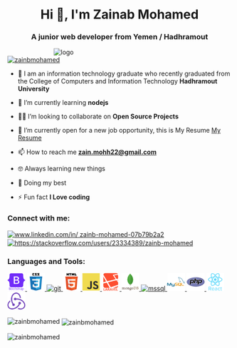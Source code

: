 <h1 align="center">Hi 👋, I'm Zainab Mohamed</h1>
<h3 align="center">A junior web developer from Yemen / Hadhramout</h3>
<img align="right" alt="logo" width="400" src="[https://iconscout.com/lottie-animation/web-developer-programming-8495108](https://static.wixstatic.com/media/bbe642_62414e50bef34ce28db1afabf55f17ec~mv2.gif)">

<p align="left"> <a href="https://github.com/ryo-ma/github-profile-trophy"><img src="https://github-profile-trophy.vercel.app/?username=zainbmohamed" alt="zainbmohamed" /></a> </p>

- 🏫 I am an information technology graduate who recently graduated from the College of Computers and Information Technology **Hadhramout University**

- 🌱 I’m currently learning **nodejs**

- 👨‍💻 I’m looking to collaborate on **Open Source Projects**

- 🤔 I’m currently open for a new job opportunity, this is My Resume [My Resume](https://drive.google.com/file/d/1I1EOicNhSdTH0lxQR1I5r3AhW2KsfJYF/view?usp=drivesdk)

- 📫 How to reach me **zain.mohh22@gmail.com**

- 🤓 Always learning new things

- 🐼 Doing my best

- ⚡ Fun fact **I Love coding**

<h3 align="left">Connect with me:</h3>
<p align="left">
<a href="https://linkedin.com/in/www.linkedin.com/in/ zainb-mohamed-07b79b2a2" target="blank"><img align="center" src="https://raw.githubusercontent.com/rahuldkjain/github-profile-readme-generator/master/src/images/icons/Social/linked-in-alt.svg" alt="www.linkedin.com/in/ zainb-mohamed-07b79b2a2" height="30" width="40" /></a>
<a href="https://stackoverflow.com/users/https://stackoverflow.com/users/23334389/zainb-mohamed" target="blank"><img align="center" src="https://raw.githubusercontent.com/rahuldkjain/github-profile-readme-generator/master/src/images/icons/Social/stack-overflow.svg" alt="https://stackoverflow.com/users/23334389/zainb-mohamed" height="30" width="40" /></a>
</p>

<h3 align="left">Languages and Tools:</h3>
<p align="left"> <a href="https://getbootstrap.com" target="_blank" rel="noreferrer"> <img src="https://raw.githubusercontent.com/devicons/devicon/master/icons/bootstrap/bootstrap-plain-wordmark.svg" alt="bootstrap" width="40" height="40"/> </a> <a href="https://www.w3schools.com/css/" target="_blank" rel="noreferrer"> <img src="https://raw.githubusercontent.com/devicons/devicon/master/icons/css3/css3-original-wordmark.svg" alt="css3" width="40" height="40"/> </a> <a href="https://git-scm.com/" target="_blank" rel="noreferrer"> <img src="https://www.vectorlogo.zone/logos/git-scm/git-scm-icon.svg" alt="git" width="40" height="40"/> </a> <a href="https://www.w3.org/html/" target="_blank" rel="noreferrer"> <img src="https://raw.githubusercontent.com/devicons/devicon/master/icons/html5/html5-original-wordmark.svg" alt="html5" width="40" height="40"/> </a> <a href="https://developer.mozilla.org/en-US/docs/Web/JavaScript" target="_blank" rel="noreferrer"> <img src="https://raw.githubusercontent.com/devicons/devicon/master/icons/javascript/javascript-original.svg" alt="javascript" width="40" height="40"/> </a> <a href="https://laravel.com/" target="_blank" rel="noreferrer"> <img src="https://raw.githubusercontent.com/devicons/devicon/master/icons/laravel/laravel-plain-wordmark.svg" alt="laravel" width="40" height="40"/> </a> <a href="https://www.mongodb.com/" target="_blank" rel="noreferrer"> <img src="https://raw.githubusercontent.com/devicons/devicon/master/icons/mongodb/mongodb-original-wordmark.svg" alt="mongodb" width="40" height="40"/> </a> <a href="https://www.microsoft.com/en-us/sql-server" target="_blank" rel="noreferrer"> <img src="https://www.svgrepo.com/show/303229/microsoft-sql-server-logo.svg" alt="mssql" width="40" height="40"/> </a> <a href="https://www.mysql.com/" target="_blank" rel="noreferrer"> <img src="https://raw.githubusercontent.com/devicons/devicon/master/icons/mysql/mysql-original-wordmark.svg" alt="mysql" width="40" height="40"/> </a> <a href="https://www.php.net" target="_blank" rel="noreferrer"> <img src="https://raw.githubusercontent.com/devicons/devicon/master/icons/php/php-original.svg" alt="php" width="40" height="40"/> </a> <a href="https://reactjs.org/" target="_blank" rel="noreferrer"> <img src="https://raw.githubusercontent.com/devicons/devicon/master/icons/react/react-original-wordmark.svg" alt="react" width="40" height="40"/> </a> <a href="https://redux.js.org" target="_blank" rel="noreferrer"> <img src="https://raw.githubusercontent.com/devicons/devicon/master/icons/redux/redux-original.svg" alt="redux" width="40" height="40"/> </a> </p>

<p><img align="left" src="https://github-readme-stats.vercel.app/api/top-langs?username=zainbmohamed&show_icons=true&locale=en&layout=compact" alt="zainbmohamed" /></p>

<p>&nbsp;<img align="center" src="https://github-readme-stats.vercel.app/api?username=zainbmohamed&show_icons=true&locale=en" alt="zainbmohamed" /></p>

<p><img align="center" src="https://github-readme-streak-stats.herokuapp.com/?user=zainbmohamed&" alt="zainbmohamed" /></p>
